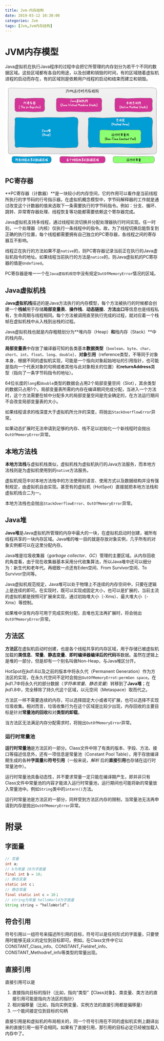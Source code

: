 ```yaml
---
title: Jvm-内存结构
date: 2019-03-12 10:30:00
categories: Jvm
tags: [Jvm,Jvm内存结构]
---
```


# JVM内存模型

Java虚拟机在执行Java程序的过程中会把它所管理的内存划分为若干个不同的数据区域。这些区域都有各自的用途，以及创建和销毁的时间，有的区域随着虚拟机进程的启动而存在，有的区域则是依赖用户线程的启动和结束而建立和销毁。

![JVM运行时内存结构](/imag/QQ20180624-150918.png)

<!--more-->

## PC寄存器

**PC寄存器（计数器）**是一块较小的内存空间，它的作用可以看作是当前线程所执行的字节码的行号指示器。在虚拟机概念模型中，字节码解释器的工作就是通过改变这个计数器的值来选取下一条需要执行的字节码指令。例如：分支、循环、跳转、异常寄存器处理、线程恢复等功能都需要依赖这个寄存器完成。

Java虚拟机支持多线程，通过线程轮流切换并分配处理器执行时间实现。任一时刻，一个处理器（内核）仅执行一条线程中的指令。故，为了线程切换后能恢复到正确的执行位置，每个线程都需要拥有自己独立的PC寄存器，各线程之间的寄存器互不影响。

线程正在执行的方法如果不是`native`的，则PC寄存器记录当前正在执行的Java虚拟机指令的地址。如果线程当前执行的方法是`natice`的，则Java虚拟机的PC寄存器的值是`Undefined`。

PC寄存器是唯一一个在`Java虚拟机规范`中没有规定`OutOfMemoryError`情况的区域。

## Java虚拟机栈

**Java虚拟机栈**描述的是Java方法执行的内存模型，每个方法被执行的时候都会创建一个**栈帧**用于存储**局部变量表**、**操作栈**、**动态链接**、**方法出口**等信息也是线程私有，生命周期与线程相同。每个方法被调用直至执行完成的过程，就对应着一个栈帧在虚拟机栈中从入栈到出栈的过程。

Java虚拟机栈也就是内存粗糙划分为**堆内存（Heap）**和**栈内存（Stack）**中的栈内存。

**局部变量表**中存放了编译器可知的各类基本**数据类型**（`boolean`、`byte`、`char`、`short`、`int`、`float`、`long`、`double`）、**对象引用**（reference类型，不等同于对象本身，根据不同的虚拟机实现，可能是一个指向对象起始地址的引用指针，也可能是指向一个代表对象的句柄或者其他与此对象相关的位置）和**returnAddress**类型（指向了一条字节码指令的地址）。

64位长度的`long`和`double`类型的数据会占用2个局部变量空间（Slot），其余类型的数据只占用1个。局部变量表所需的内存在编译期间完成分配，当进入一个方法时，这个方法需要在帧中分配多大的局部变量空间是完全确定的，在方法运行期间不会改变局部变量表的大小。

如果线程请求的栈深度大于虚拟机所允许的深度，将抛出`StackOverflowError`异常。

如果动态扩展时无法申请到足够的内存、栈不足以初始化一个新线程时会抛出`OutOfMemoryError`异常。

## 本地方法栈

**本地方法栈**与虚拟机栈类似，虚拟机栈为虚拟机执行的Java方法服务，而本地方法栈则是为虚拟机使用到的`native`方法服务。

虚拟机规范中对本地方法栈中的方法使用的语言、使用方式以及数据结构并没有强制规定，由虚拟机自由实现。甚至有的虚拟机（HotSpot）直接就把本地方法栈和虚拟机栈合二为一。

本地方法栈也会抛出`StackOverflowError`、`OutOfMemoryError`异常。

## Java堆

**Java堆**是Java虚拟机所管理的内存中最大的一块，在虚拟机启动时创建，被所有线程共享的一块内存区域。Java堆的唯一目的就是存放对象实例，几乎所有的对象实例都可以在这里分配内存。

Java堆是垃圾收集器（*garbage collector*、*GC*）管理的主要区域。从内存回收的角度看，由于现在收集器基本采用分代收集算法，所以Java堆中还可以细分为：新生代和老年代。再细致一点还有Eden空间、From Survivor空间、To Survivor空间等。

Java虚拟机规范规定，Java堆可以处于物理上不连续的内存空间中，只要在逻辑上是连续的即可。在实现时，既可以实现成固定大小，也可以是扩展的，当前主流的虚拟机都是按照可扩展来实现，通过初始堆大小（-Xms）、最大堆大小（-Xmx）等控制。

如果堆中没有内存可用于完成实例分配，且堆也无法再扩展时，将会抛出`OutOfMemoryError`异常。

## 方法区

**方法区**在虚拟机启动时创建，也是各个线程共享的内存区域，用于存储已被虚拟机加载的**类信息**、**常量**、**静态变量**、**即时编译器编译后的代码**等数据。虽然在逻辑上是堆的一部分，但是却有一个别名叫做Non-Heap，与Java堆区分开。

HotSpot在jkd1.6以及之前的版本中将永久代（Permanent Generation）作为方法区的实现，在永久代空间不足时会抛出`OutOfMemoryErrot:permGen space`。在jkd1.7中将永久代的部分数据（*字符串常量*、*静态变量*）转移到了**Java堆**；在jkd1.8中，完全移除了持久代这个区域，以元空间（Metaspace）取而代之。

方法区一样不需要连续的内存，可以选择固定大小或者可扩展，也可以选择不实现垃圾收集。相对而言，垃圾收集行为在这个区域是比较少出现，内存回收的主要目标是针对**常量池的回收**和对**类型的卸载**。

当方法区无法满足内存分配需求时，将抛出`OutOfMemoryError`异常。

### 运行时常量池

**运行时常量池**是方法区的一部分。Class文件中除了有类的版本、字段、方法、接口等描述信息外，还有一项信息是常量池（Constant Pool Table），用于存放编译期生成的各种**字面量**和**符号引用**（一般来说，*解析* 后的**直接引用**也存储在运行时常量池中）。

运行时常量池具备动态性，并不要求常量一定只能在编译期产生，即并非只有Class文件中常量池的内容才能进入运行时常量池，运行期间也可能将新的常量放入常量池中。例如`String`类中的`intern()`方法。

运行时常量池是方法区的一部分，同样受到方法区内存的限制，当常量池无法再申请到内存是抛出`OutOfMemoryError`异常。

# 附录

## 字面量

```Java
// 变量 
int a;
// b为常量 10为字面量
final int b = 10; 
// 静态变量
static int c；
// 静态常量
final static int c = 10；
// string为常量 helloWorld为字面量
String string = “helloWorld”；
```

## 符合引用

符号引用以一组符号来描述所引用的目标，符号可以是任何形式的字面量，只要使用时能够无歧义的定位到目标即可。例如，在Class文件中它以CONSTANT_Class_info、CONSTANT_Fieldref_info、CONSTANT_Methodref_info等类型的常量出现。

## 直接引用

直接引用可以是

1. 直接指向目标的指针（比如，指向“类型”【Class对象】、类变量、类方法的直接引用可能是指向方法区的指针）
2. 相对偏移量（比如，指向实例变量、实例方法的直接引用都是偏移量）
3. 一个能间接定位到目标的句柄

直接引用是和虚拟机的布局相关的，同一个符号引用在不同的虚拟机实例上翻译出来的直接引用一般不会相同。如果有了直接引用，那引用的目标必定已经被加载入内存中了。

  